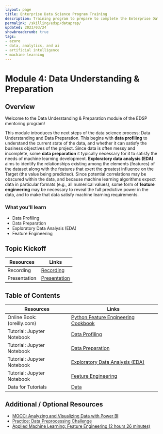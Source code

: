 ```yaml
---
layout: page
title: Enterprise Data Science Program Training
description: Training program to prepare to complete the Enterprise Data Science Challenge.
permalink: /skilling/edsp/dataprep/
updated: 2023/03/24
showbreadcrumb: true
tags: 
- azure
- data, analytics, and ai
- artificial intelligence
- machine learning
---
```


# Module 4: Data Understanding & Preparation

## Overview

Welcome to the Data Understanding & Preparation module of the EDSP mentoring program!

This module introduces the next steps of the data science process: Data Understanding and Data Preparation. This begins with 
**data profiling** to understand the current state of the data, and whether it can satisfy the business objectives of the 
project. Since data is often messy and incomplete, some **data preparation** it typically necessary for it to satisfy the 
needs of machine learning development. **Exploratory data analysis (EDA)** aims to identify the relationships existing among 
the elements (features) of the dataset along with the features that exert the greatest influence on the Target (the value being 
predicted). Since potential correlations may be obscured within the data, and because machine learning algorithms expect data
in particular formats (e.g., all numerical values), some form of **feature engineering** may be necessary to reveal the full
predictive power in the data, and to make that data satisfy machine learning requirements.   

### What you'll learn

- Data Profiling
- Data Preparation
- Exploratory Data Analysis (EDA)
- Feature Engineering


## Topic Kickoff

| Resources          | Links                            |
|-------------------|----------------------------------|
| Recording    |  [Recording](https://msuspartners.eventbuilder.com/event/70075?source=EDSPTraining)  |
| Presentation        |  [Presentation](./Presentations) |


## Table of Contents 

| Resources          | Links                            |
|----------------------------|----------------------------------|
| Online Book: (oreilly.com) | [Python Feature Engineering Cookbook](https://learning.oreilly.com/library/view/python-feature-engineering/9781789806311/?sso_link=yes&sso_link_from=Microsoft-Prod)
| Tutorial: Jupyter Notebook | [Data Profiling](01-Data-Profiling.ipynb) |
| Tutorial: Jupyter Notebook | [Data Preparation](02-Data-Preparation.ipynb) |
| Tutorial: Jupyter Notebook | [Exploratory Data Analysis (EDA)](03-Exploratory-Data-Analysis.ipynb) |
| Tutorial: Jupyter Notebook | [Feature Engineering](04-Feature-Engineering.ipynb) |
| Data for Tutorials | [Data](./Data) |

## Additional / Optional Resources

- [MOOC: Analyzing and Visualizing Data with Power BI](https://learning.edx.org/course/course-v1:Microsoft+DAT207x+4T2017/home)
- [Practice: Data Preprocessing Challenge](https://learning.oreilly.com/scenarios/data-preprocessing-start/9781098116019)
- [Applied Machine Learning: Feature Engineering (2 hours 26 minutes)](https://www.linkedin.com/learning-login/share?account=3322&forceAccount=false&redirect=https%3A%2F%2Fwww.linkedin.com%2Flearning%2Fapplied-machine-learning-feature-engineering%3Ftrk%3Dshare_ent_url%26shareId%3DzcvFA8hzSgqYo28w5Mrz0w%253D%253D)